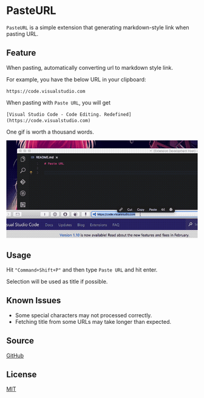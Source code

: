 # PasteURL

`PasteURL` is a simple extension that generating markdown-style link when pasting URL.

## Feature

When pasting, automatically converting url to markdown style link.

For example, you have the below URL in your clipboard:

    https://code.visualstudio.com

When pasting with `Paste URL`, you will get

    [Visual Studio Code - Code Editing. Redefined](https://code.visualstudio.com)

One gif is worth a thousand words.

![feature](images/screenshot.gif)

## Usage

Hit `"Command+Shift+P"` and then type `Paste URL` and hit enter.

Selection will be used as title if possible.

## Known Issues

- Some special characters may not processed correctly.
- Fetching title from some URLs may take longer than expected.

## Source

[GitHub](https://github.com/kukushi/PasteURL)

## License

[MIT](https://github.com/kukushi/PasteURL/blob/master/LICENSE)